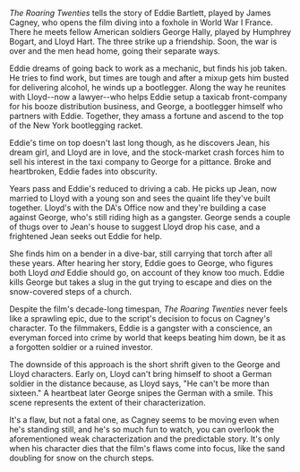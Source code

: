 <cite>The Roaring Twenties</cite> tells the story of Eddie Bartlett, played by James Cagney, who opens the film diving into a foxhole in World War I France. There he meets fellow American soldiers George Hally, played by Humphrey Bogart, and Lloyd Hart. The three strike up a friendship. Soon, the war is over and the men head home, going their separate ways.

Eddie dreams of going back to work as a mechanic, but finds his job taken. He tries to find work, but times are tough and after a mixup gets him busted for delivering alcohol, he winds up a bootlegger. Along the way he reunites with Lloyd--now a lawyer--who helps Eddie setup a taxicab front-company for his booze distribution business, and George, a bootlegger himself who partners with Eddie. Together, they amass a fortune and ascend to the top of the New York bootlegging racket. 

Eddie's time on top doesn't last long though, as he discovers Jean, his dream girl, and Lloyd are in love, and the stock-market crash forces him to sell his interest in the taxi company to George for a pittance. Broke and heartbroken, Eddie fades into obscurity.

Years pass and Eddie's reduced to driving a cab. He picks up Jean, now married to Lloyd with a young son and sees the quaint life they've built together. Lloyd's with the DA's Office now and they're building a case against George, who's still riding high as a gangster. George sends a couple of thugs over to Jean's house to suggest Lloyd drop his case, and a frightened Jean seeks out Eddie for help. 

She finds him on a bender in a dive-bar, still carrying that torch after all these years. After hearing her story, Eddie goes to George, who figures both Lloyd <em>and</em> Eddie should go,  on account of they know too much. Eddie kills George but takes a slug in the gut trying to escape and dies on the snow-covered steps of a church.

Despite the film's decade-long timespan, <cite>The Roaring Twenties</cite> never feels like a sprawling epic, due to the script's decision to focus on Cagney's character. To the filmmakers, Eddie is a gangster with a conscience, an everyman forced into crime by world that keeps beating him down, be it as a forgotten soldier or a ruined investor.

The downside of this approach is the short shrift given to the George and Lloyd characters. Early on, Lloyd can't bring himself to shoot a German soldier in the distance because, as Lloyd says, "He can't be more than sixteen." A heartbeat later George snipes the German with a smile. This scene represents the extent of their characterization.

It's a flaw, but not a fatal one, as Cagney seems to be moving even when he's standing still, and he's so much fun to watch, you can overlook the aforementioned weak characterization and the predictable story. It's only when his character dies that the film's flaws come into focus, like the sand doubling for snow on the church steps. 
